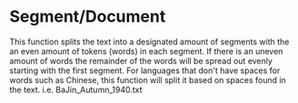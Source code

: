 # Segment/Document

This function splits the text into a designated amount of segments with the an even amount of tokens (words) in each segment.
If there is an uneven amount of words the remainder of the words will be spread out evenly starting with the first segment.
For languages that don't have spaces for words such as Chinese, this function will split it based on spaces found in the text.
i.e. BaJin_Autumn_1940.txt
